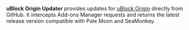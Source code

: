 **uBlock Origin Updater** provides updates for [uBlock Origin](https://github.com/gorhill/uBlock) directly from GitHub. It intercepts Add-ons Manager requests and returns the latest release version compatible with Pale Moon and SeaMonkey.
